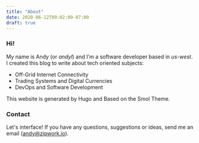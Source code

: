 ```yaml
---
title: "About"
date: 2020-06-12T09:02:09-07:00
draft: true
---
```


### Hi!

My name is Andy (or *andyl*) and I'm a software developer based in *us-west*.
I created this blog to write about tech oriented subjects:

- Off-Grid Internet Connectivity
- Trading Systems and Digital Currencies
- DevOps and Software Development

This website is generated by Hugo and Based on the Smol Theme.

### Contact

Let's interface!  If you have any questions, suggestions or ideas, send me an
email (andy@zipwork.io).
